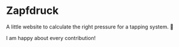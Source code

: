 # Zapfdruck
A little website to calculate the right pressure for a tapping system. 🍺

I am happy about every contribution!
